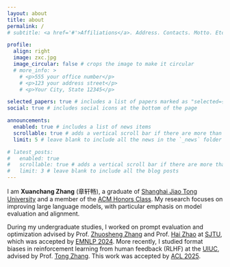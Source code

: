 ```yaml
---
layout: about
title: about
permalink: /
# subtitle: <a href='#'>Affiliations</a>. Address. Contacts. Motto. Etc.

profile:
  align: right
  image: zxc.jpg
  image_circular: false # crops the image to make it circular
  # more_info: >
    # <p>555 your office number</p>
    # <p>123 your address street</p>
    # <p>Your City, State 12345</p>

selected_papers: true # includes a list of papers marked as "selected={true}"
social: true # includes social icons at the bottom of the page

announcements:
  enabled: true # includes a list of news items
  scrollable: true # adds a vertical scroll bar if there are more than 3 news items
  limit: 5 # leave blank to include all the news in the `_news` folder

# latest_posts:
#   enabled: true
#   scrollable: true # adds a vertical scroll bar if there are more than 3 new posts items
#   limit: 3 # leave blank to include all the blog posts
---
```


<!-- Write your biography here. Tell the world about yourself. Link to your favorite [subreddit](http://reddit.com). You can put a picture in, too. The code is already in, just name your picture `prof_pic.jpg` and put it in the `img/` folder.

Put your address / P.O. box / other info right below your picture. You can also disable any of these elements by editing `profile` property of the YAML header of your `_pages/about.md`. Edit `_bibliography/papers.bib` and Jekyll will render your [publications page](/al-folio/publications/) automatically.

Link to your social media connections, too. This theme is set up to use [Font Awesome icons](https://fontawesome.com/) and [Academicons](https://jpswalsh.github.io/academicons/), like the ones below. Add your Facebook, Twitter, LinkedIn, Google Scholar, or just disable all of them. -->

I am **Xuanchang Zhang** (章轩畅), a graduate of [Shanghai Jiao Tong University](https://en.sjtu.edu.cn) and a member of the [ACM Honors Class](https://acm.sjtu.edu.cn/home). My research focuses on improving large language models, with particular emphasis on model evaluation and alignment.

During my undergraduate studies, I worked on prompt evaluation and optimization advised by Prof. [Zhuosheng Zhang](https://bcmi.sjtu.edu.cn/~zhangzs/) and Prof. [Hai Zhao](https://bcmi.sjtu.edu.cn/~zhaohai/) at [SJTU](](https://en.sjtu.edu.cn)), which was accepted by [EMNLP 2024](https://2024.emnlp.org). More recently, I studied format biases in reinforcement learning from human feedback (RLHF) at the [UIUC](https://illinois.edu), advised by Prof. [Tong Zhang](https://tongzhang-ml.org). This work was accepted by [ACL 2025](https://2025.aclweb.org).
